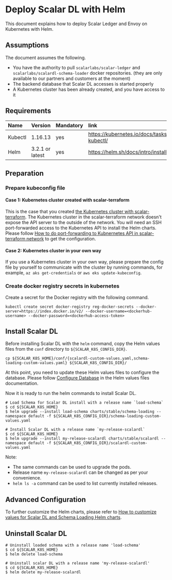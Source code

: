 # Deploy Scalar DL with Helm

This document explains how to deploy Scalar Ledger and Envoy on Kubernetes with Helm.

## Assumptions

The document assumes the following.

* You have the authority to pull `scalarlabs/scalar-ledger` and `scalarlabs/scalardl-schema-loader` docker repositories. (they are only available to our partners and customers at the moment)
* The backend database that Scalar DL accesses is started properly
* A Kubernetes cluster has been already created, and you have access to it

## Requirements

| Name | Version | Mandatory | link |
|:------|:-------|:----------|:------|
| Kubectl | 1.16.13 | yes | https://kubernetes.io/docs/tasks/tools/install-kubectl/ |
| Helm | 3.2.1 or latest | yes | https://helm.sh/docs/intro/install/ |

## Preparation

### Prepare kubeconfig file

#### Case 1: Kubernetes cluster created with scalar-terraform

This is the case that you created [the Kubernetes cluster with scalar-terraform](./AKSScalarTerraformDeploymentGuide.md).
The Kubernetes cluster in the scalar-terraform network doesn't expose the API server to the outside of the network. You will need an SSH port-forwarded access to the Kubernetes API to install the Helm charts. Please follow [How to do port-forwarding to Kubnernetes API in scalar-terraform network](./PortForwardingToKubernetesAPIInScalarTerraformNetwork.md) to get the configuration.

#### Case 2: Kubernetes cluster in your own way

If you use a Kubernetes cluster in your own way, please prepare the config file by yourself to communicate with the cluster by running commands, for example, `az aks get-credentials` or `aws eks update-kubeconfig`.

### Create docker registry secrets in kubernetes

Create a secret for the Docker registry with the following command.

```console
kubectl create secret docker-registry reg-docker-secrets --docker-server=https://index.docker.io/v2/ --docker-username=<dockerhub-username> --docker-password=<dockerhub-access-token>
```

## Install Scalar DL

Before installing Scalar DL with the `helm` command, copy the Helm values files from the `conf` directory to `${SCALAR_K8S_CONFIG_DIR}`.

```console
cp ${SCALAR_K8S_HOME}/conf/{scalardl-custom-values.yaml,schema-loading-custom-values.yaml} ${SCALAR_K8S_CONFIG_DIR}/
```

At this point, you need to update these Helm values files to configure the database. Please follow [Configure Database](./HelmValuesFiles.md#configure-database) in the Helm values files documentation.

Now it is ready to run the helm commands to install Scalar DL.

```console
# Load Schema for Scalar DL install with a release name `load-schema`
$ cd ${SCALAR_K8S_HOME}
$ helm upgrade --install load-schema charts/stable/schema-loading --namespace default -f ${SCALAR_K8S_CONFIG_DIR}/schema-loading-custom-values.yaml

# Install Scalar DL with a release name `my-release-scalardl`
$ cd ${SCALAR_K8S_HOME}
$ helm upgrade --install my-release-scalardl charts/stable/scalardl --namespace default -f ${SCALAR_K8S_CONFIG_DIR}/scalardl-custom-values.yaml
```

Note:

* The same commands can be used to upgrade the pods.
* Release name `my-release-scalardl` can be changed as per your convenience.
* `helm ls -a` command can be used to list currently installed releases.

## Advanced Configuration

To further customize the Helm charts, please refer to [How to customize values for Scalar DL and Schema Loading Helm charts](./HelmValuesFiles.md).

## Uninstall Scalar DL

```console
# Uninstall loaded schema with a release name 'load-schema'
$ cd ${SCALAR_K8S_HOME}
$ helm delete load-schema

# Uninstall scalar DL with a release name 'my-release-scalardl'   
$ cd ${SCALAR_K8S_HOME}
$ helm delete my-release-scalardl
```
